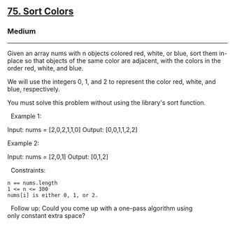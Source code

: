 <h2><a href="https://leetcode.com/problems/sort-colors/?envType=study-plan&id=data-structure-ii">75. Sort Colors</a></h2><h3>Medium</h3><hr>Given an array nums with n objects colored red, white, or blue, sort them in-place so that objects of the same color are adjacent, with the colors in the order red, white, and blue.

We will use the integers 0, 1, and 2 to represent the color red, white, and blue, respectively.

You must solve this problem without using the library's sort function.

 
Example 1:

Input: nums = [2,0,2,1,1,0]
Output: [0,0,1,1,2,2]


Example 2:

Input: nums = [2,0,1]
Output: [0,1,2]


 
Constraints:


	n == nums.length
	1 <= n <= 300
	nums[i] is either 0, 1, or 2.


 
Follow up: Could you come up with a one-pass algorithm using only constant extra space?
